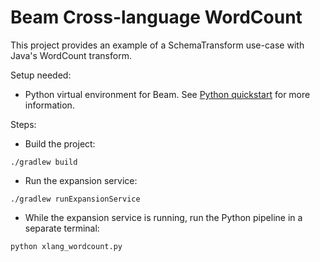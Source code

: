 # Beam Cross-language WordCount 
This project provides an example of a SchemaTransform use-case with Java's WordCount transform.

Setup needed:

- Python virtual environment for Beam. See [Python quickstart](https://beam.apache.org/get-started/quickstart-py/)
for more information.

Steps:
- Build the project:

`./gradlew build`

- Run the expansion service:

`./gradlew runExpansionService`

- While the expansion service is running, run the Python pipeline in a separate terminal:

`python xlang_wordcount.py`